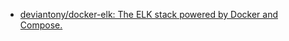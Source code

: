 


* [deviantony/docker-elk: The ELK stack powered by Docker and Compose. ](https://github.com/deviantony/docker-elk)